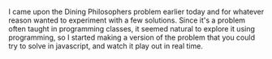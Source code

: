 I came upon the Dining Philosophers problem earlier today and for whatever reason wanted to experiment with a few solutions.  Since it's a problem often taught in programming classes, it seemed natural to explore it using programming, so I started making a version of the problem that you could try to solve in javascript, and watch it play out in real time.